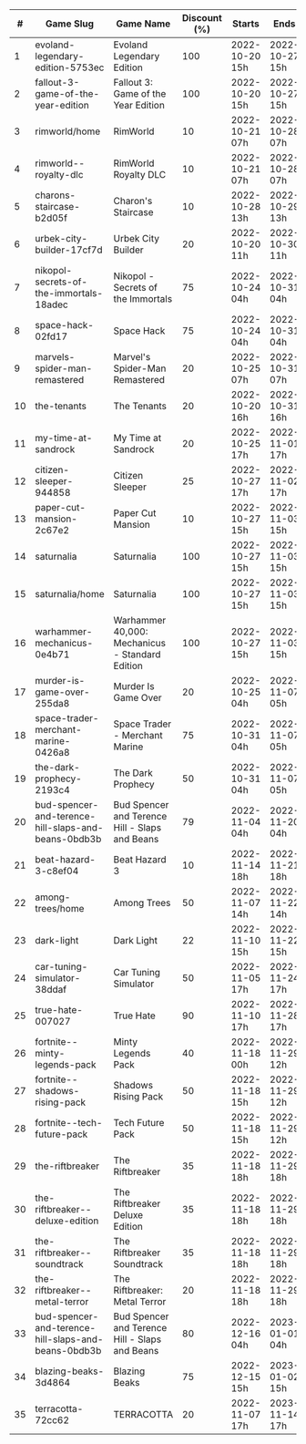 |#|Game Slug|Game Name|Discount (%)|Starts|Ends|
|---|---|---|---|---|---|
|1|evoland-legendary-edition-5753ec|Evoland Legendary Edition|100|2022-10-20 15h|2022-10-27 15h|
|2|fallout-3-game-of-the-year-edition|Fallout 3: Game of the Year Edition|100|2022-10-20 15h|2022-10-27 15h|
|3|rimworld/home|RimWorld|10|2022-10-21 07h|2022-10-28 07h|
|4|rimworld--royalty-dlc|RimWorld Royalty DLC|10|2022-10-21 07h|2022-10-28 07h|
|5|charons-staircase-b2d05f|Charon's Staircase|10|2022-10-28 13h|2022-10-29 13h|
|6|urbek-city-builder-17cf7d|Urbek City Builder|20|2022-10-20 11h|2022-10-30 11h|
|7|nikopol-secrets-of-the-immortals-18adec|Nikopol - Secrets of the Immortals|75|2022-10-24 04h|2022-10-31 04h|
|8|space-hack-02fd17|Space Hack|75|2022-10-24 04h|2022-10-31 04h|
|9|marvels-spider-man-remastered|Marvel's Spider-Man Remastered|20|2022-10-25 07h|2022-10-31 07h|
|10|the-tenants|The Tenants|20|2022-10-20 16h|2022-10-31 16h|
|11|my-time-at-sandrock|My Time at Sandrock|20|2022-10-25 17h|2022-11-01 17h|
|12|citizen-sleeper-944858|Citizen Sleeper|25|2022-10-27 17h|2022-11-02 17h|
|13|paper-cut-mansion-2c67e2|Paper Cut Mansion|10|2022-10-27 15h|2022-11-03 15h|
|14|saturnalia|Saturnalia|100|2022-10-27 15h|2022-11-03 15h|
|15|saturnalia/home|Saturnalia|100|2022-10-27 15h|2022-11-03 15h|
|16|warhammer-mechanicus-0e4b71|Warhammer 40,000: Mechanicus - Standard Edition|100|2022-10-27 15h|2022-11-03 15h|
|17|murder-is-game-over-255da8|Murder Is Game Over|20|2022-10-25 04h|2022-11-07 05h|
|18|space-trader-merchant-marine-0426a8|Space Trader - Merchant Marine|75|2022-10-31 04h|2022-11-07 05h|
|19|the-dark-prophecy-2193c4|The Dark Prophecy|50|2022-10-31 04h|2022-11-07 05h|
|20|bud-spencer-and-terence-hill-slaps-and-beans-0bdb3b|Bud Spencer and Terence Hill - Slaps and Beans|79|2022-11-04 04h|2022-11-20 04h|
|21|beat-hazard-3-c8ef04|Beat Hazard 3|10|2022-11-14 18h|2022-11-21 18h|
|22|among-trees/home|Among Trees|50|2022-11-07 14h|2022-11-22 14h|
|23|dark-light|Dark Light|22|2022-11-10 15h|2022-11-22 15h|
|24|car-tuning-simulator-38ddaf|Car Tuning Simulator|50|2022-11-05 17h|2022-11-24 17h|
|25|true-hate-007027|True Hate|90|2022-11-10 17h|2022-11-28 17h|
|26|fortnite--minty-legends-pack|Minty Legends Pack|40|2022-11-18 00h|2022-11-29 12h|
|27|fortnite--shadows-rising-pack|Shadows Rising Pack|50|2022-11-18 15h|2022-11-29 12h|
|28|fortnite--tech-future-pack|Tech Future Pack|50|2022-11-18 15h|2022-11-29 12h|
|29|the-riftbreaker|The Riftbreaker|35|2022-11-18 18h|2022-11-29 18h|
|30|the-riftbreaker--deluxe-edition|The Riftbreaker Deluxe Edition|35|2022-11-18 18h|2022-11-29 18h|
|31|the-riftbreaker--soundtrack|The Riftbreaker Soundtrack|35|2022-11-18 18h|2022-11-29 18h|
|32|the-riftbreaker--metal-terror|The Riftbreaker: Metal Terror|20|2022-11-18 18h|2022-11-29 18h|
|33|bud-spencer-and-terence-hill-slaps-and-beans-0bdb3b|Bud Spencer and Terence Hill - Slaps and Beans|80|2022-12-16 04h|2023-01-01 04h|
|34|blazing-beaks-3d4864|Blazing Beaks|75|2022-12-15 15h|2023-01-02 15h|
|35|terracotta-72cc62|TERRACOTTA|20|2022-11-07 17h|2023-11-14 17h|
